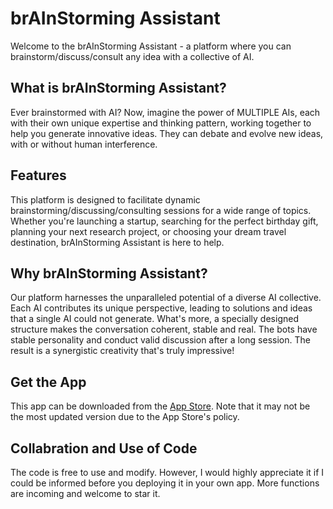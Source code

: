 # brAInStorming Assistant

Welcome to the brAInStorming Assistant - a platform where you can brainstorm/discuss/consult any idea with a collective of AI. 

## What is brAInStorming Assistant?

Ever brainstormed with AI? Now, imagine the power of MULTIPLE AIs, each with their own unique expertise and thinking pattern, working together to help you generate innovative ideas. They can debate and evolve new ideas, with or without human interference.

## Features

This platform is designed to facilitate dynamic brainstorming/discussing/consulting sessions for a wide range of topics. Whether you're launching a startup, searching for the perfect birthday gift, planning your next research project, or choosing your dream travel destination, brAInStorming Assistant is here to help.

## Why brAInStorming Assistant?

Our platform harnesses the unparalleled potential of a diverse AI collective. Each AI contributes its unique perspective, leading to solutions and ideas that a single AI could not generate. What's more, a specially designed structure makes the conversation coherent, stable and real. The bots have stable personality and conduct valid discussion after a long session. The result is a synergistic creativity that's truly impressive!

## Get the App

This app can be downloaded from the [App Store](https://apps.apple.com/us/app/brainstorming-assitant/id6448663582). Note that it may not be the most updated version due to the App Store's policy.

## Collabration and Use of Code

The code is free to use and modify. However, I would highly appreciate it if I could be informed before you deploying it in your own app. More functions are incoming and welcome to star it.
